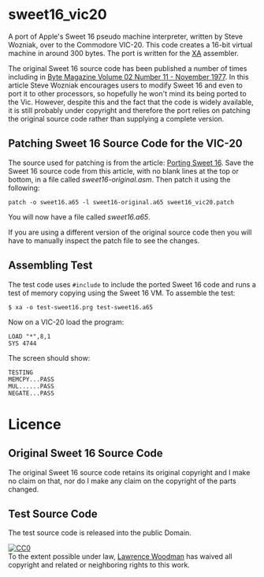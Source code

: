 sweet16_vic20
=============

A port of Apple's Sweet 16 pseudo machine interpreter, written by Steve Wozniak, over to the Commodore VIC-20.  This code creates a 16-bit virtual machine in around 300 bytes.  The port is written for the [XA](https://www.floodgap.com/retrotech/xa/) assembler.


The original Sweet 16 source code has been published a number of times including in [Byte Magazine Volume 02 Number 11 - November 1977](https://archive.org/details/byte-magazine-1977-11-rescan/page/n151/mode/2up).  In this article Steve Wozniak encourages users to modify Sweet 16 and even to port it to other processors, so hopefully he won't mind its being ported to the Vic.  However, despite this and the fact that the code is widely available, it is still probably under copyright and therefore the port relies on patching the original source code rather than supplying a complete version.

## Patching Sweet 16 Source Code for the VIC-20

The source used for patching is from the article: [Porting Sweet 16](http://www.6502.org/source/interpreters/sweet16.htm).  Save the Sweet 16 source code from this article, with no blank lines at the top or bottom, in a file called _sweet16-original.asm_.  Then patch it using the following:

    patch -o sweet16.a65 -l sweet16-original.a65 sweet16_vic20.patch

You will now have a file called _sweet16.a65_.

If you are using a different version of the original source code then you will have to manually inspect the patch file to see the changes.

## Assembling Test

The test code uses `#include` to include the ported Sweet 16 code and runs a test of memory copying using the Sweet 16 VM.  To assemble the test:

    $ xa -o test-sweet16.prg test-sweet16.a65

Now on a VIC-20 load the program:

    LOAD "*",8,1
    SYS 4744


The screen should show:

    TESTING
    MEMCPY...PASS
    MUL......PASS
    NEGATE...PASS


# Licence

## Original Sweet 16 Source Code
The original Sweet 16 source code retains its original copyright and I make no claim on that, nor do I make any claim on the copyright of the parts changed.

## Test Source Code

The test source code is released into the public Domain.

<p xmlns:dct="http://purl.org/dc/terms/">
  <a rel="license"
     href="http://creativecommons.org/publicdomain/zero/1.0/">
    <img src="https://licensebuttons.net/p/zero/1.0/88x31.png" style="border-style: none;" alt="CC0" />
  </a>
  <br />
  To the extent possible under law,
  <a rel="dct:publisher"
     href="https://lawrencewoodman.github.io">
    <span property="dct:title">Lawrence Woodman</span></a>
  has waived all copyright and related or neighboring rights to
  this work.
</p>
